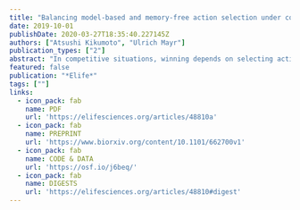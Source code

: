 ```yaml
---
title: "Balancing model-based and memory-free action selection under competitive pressure"
date: 2019-10-01
publishDate: 2020-03-27T18:35:40.227145Z
authors: ["Atsushi Kikumoto", "Ulrich Mayr"]
publication_types: ["2"]
abstract: "In competitive situations, winning depends on selecting actions that surprise the opponent. Such unpredictable action can be generated based on representations of the opponent's strategy and choice history (model-based counter-prediction) or by choosing actions in a memory-free, stochastic manner. Across five different experiments using a variant of a matching-pennies game with simulated and human opponents we found that people toggle between these two strategies, using model-based selection when recent wins signal the appropriateness of the current model, but reverting to stochastic selection following losses. Also, after wins, feedback-related, mid-frontal EEG activity reflected information about the opponent's global and local strategy, and predicted upcoming choices. After losses, this activity was nearly absent-indicating that the internal model is suppressed after negative feedback. We suggest that the mixed-strategy approach allows negotiating two conflicting goals: (1) exploiting the opponent's deviations from randomness while (2) remaining unpredictable for the opponent."
featured: false
publication: "*Elife*"
tags: [""]
links:
  - icon_pack: fab
    name: PDF
    url: 'https://elifesciences.org/articles/48810a'
  - icon_pack: fab
    name: PREPRINT
    url: 'https://www.biorxiv.org/content/10.1101/662700v1'
  - icon_pack: fab
    name: CODE & DATA
    url: 'https://osf.io/j6beq/'
  - icon_pack: fab
    name: DIGESTS
    url: 'https://elifesciences.org/articles/48810#digest'
---
```


